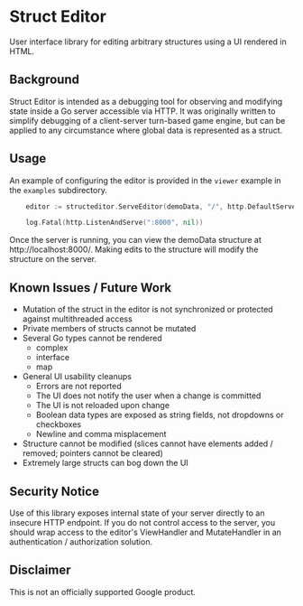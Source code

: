 # Struct Editor

User interface library for editing arbitrary structures using a
UI rendered in HTML.

## Background

Struct Editor is intended as a debugging tool for observing and modifying state
inside a Go server accessible via HTTP. It was originally written to simplify
debugging of a client-server turn-based game engine, but can be applied to any
circumstance where global data is represented as a struct.

## Usage

An example of configuring the editor is provided in the `viewer` example in
the `examples` subdirectory.

```go
	editor := structeditor.ServeEditor(demoData, "/", http.DefaultServeMux)

	log.Fatal(http.ListenAndServe(":8000", nil))
```

Once the server is running, you can view the demoData structure at
http://localhost:8000/. Making edits to the structure will modify the structure
on the server.

## Known Issues / Future Work

* Mutation of the struct in the editor is not synchronized or protected against
  multithreaded access
* Private members of structs cannot be mutated
* Several Go types cannot be rendered
    * complex
    * interface
    * map
* General UI usability cleanups
    * Errors are not reported
    * The UI does not notify the user when a change is committed
    * The UI is not reloaded upon change
    * Boolean data types are exposed as string fields, not dropdowns or checkboxes
    * Newline and comma misplacement
* Structure cannot be modified (slices cannot have elements added / removed;
  pointers cannot be cleared)
* Extremely large structs can bog down the UI

## Security Notice

Use of this library exposes internal state of your server directly to an
insecure HTTP endpoint. If you do not control access to the server, you should
wrap access to the editor's ViewHandler and MutateHandler in an authentication /
authorization solution.

## Disclaimer

This is not an officially supported Google product.

